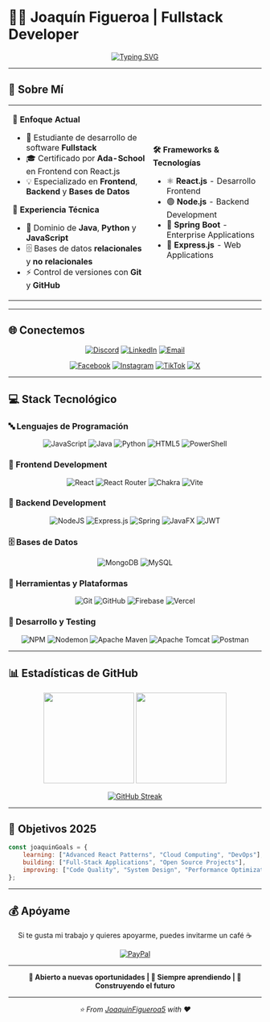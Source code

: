 # 👨‍💻 Joaquín Figueroa | Fullstack Developer

<div align="center">
  
[![Typing SVG](https://readme-typing-svg.herokuapp.com?font=Fira+Code&pause=1000&color=36BCF7&width=435&lines=Fullstack+Developer;Frontend+%26+Backend+Expert;React+%26+Node.js+Developer;Always+Learning+New+Technologies)](https://git.io/typing-svg)

</div>

---

## 🚀 Sobre Mí

<table>
<tr>
<td>

**🎯 Enfoque Actual**
- 🔭 Estudiante de desarrollo de software **Fullstack**
- 🎓 Certificado por **Ada-School** en Frontend con React.js
- 💡 Especializado en **Frontend**, **Backend** y **Bases de Datos**

**💼 Experiencia Técnica**
- 🤝 Dominio de **Java**, **Python** y **JavaScript**
- 🗄️ Bases de datos **relacionales** y **no relacionales**
- ⚡ Control de versiones con **Git** y **GitHub**

</td>
<td>

**🛠️ Frameworks & Tecnologías**
- ⚛️ **React.js** - Desarrollo Frontend
- 🟢 **Node.js** - Backend Development
- 🍃 **Spring Boot** - Enterprise Applications
- 🔧 **Express.js** - Web Applications

</td>
</tr>
</table>

---

## 🌐 Conectemos

<div align="center">

[![Discord](https://img.shields.io/badge/Discord-%237289DA.svg?style=for-the-badge&logo=discord&logoColor=white)](https://discord.gg/r69A8rZP)
[![LinkedIn](https://img.shields.io/badge/LinkedIn-%230077B5.svg?style=for-the-badge&logo=linkedin&logoColor=white)](https://linkedin.com/in/joaquin-figueroa-284292346)
[![Email](https://img.shields.io/badge/Email-D14836?style=for-the-badge&logo=gmail&logoColor=white)](mailto:figueroaalvarez594@gmail.com)

[![Facebook](https://img.shields.io/badge/Facebook-%231877F2.svg?style=for-the-badge&logo=Facebook&logoColor=white)](https://facebook.com/joaquin.figueroa.125)
[![Instagram](https://img.shields.io/badge/Instagram-%23E4405F.svg?style=for-the-badge&logo=Instagram&logoColor=white)](https://instagram.com/jk.i.fg)
[![TikTok](https://img.shields.io/badge/TikTok-%23000000.svg?style=for-the-badge&logo=TikTok&logoColor=white)](https://tiktok.com/@joaki___)
[![X](https://img.shields.io/badge/X-black.svg?style=for-the-badge&logo=X&logoColor=white)](https://x.com/@JoFLeF)

</div>

---

## 💻 Stack Tecnológico

### 🔤 Lenguajes de Programación
<div align="center">

![JavaScript](https://img.shields.io/badge/javascript-%23323330.svg?style=for-the-badge&logo=javascript&logoColor=%23F7DF1E)
![Java](https://img.shields.io/badge/java-%23ED8B00.svg?style=for-the-badge&logo=openjdk&logoColor=white)
![Python](https://img.shields.io/badge/python-3670A0?style=for-the-badge&logo=python&logoColor=ffdd54)
![HTML5](https://img.shields.io/badge/html5-%23E34F26.svg?style=for-the-badge&logo=html5&logoColor=white)
![PowerShell](https://img.shields.io/badge/PowerShell-%235391FE.svg?style=for-the-badge&logo=powershell&logoColor=white)

</div>

### 🎨 Frontend Development
<div align="center">

![React](https://img.shields.io/badge/react-%2320232a.svg?style=for-the-badge&logo=react&logoColor=%2361DAFB)
![React Router](https://img.shields.io/badge/React_Router-CA4245?style=for-the-badge&logo=react-router&logoColor=white)
![Chakra](https://img.shields.io/badge/chakra-%234ED1C5.svg?style=for-the-badge&logo=chakraui&logoColor=white)
![Vite](https://img.shields.io/badge/vite-%23646CFF.svg?style=for-the-badge&logo=vite&logoColor=white)

</div>

### 🔧 Backend Development
<div align="center">

![NodeJS](https://img.shields.io/badge/node.js-6DA55F?style=for-the-badge&logo=node.js&logoColor=white)
![Express.js](https://img.shields.io/badge/express.js-%23404d59.svg?style=for-the-badge&logo=express&logoColor=%2361DAFB)
![Spring](https://img.shields.io/badge/spring-%236DB33F.svg?style=for-the-badge&logo=spring&logoColor=white)
![JavaFX](https://img.shields.io/badge/javafx-%23FF0000.svg?style=for-the-badge&logo=javafx&logoColor=white)
![JWT](https://img.shields.io/badge/JWT-black?style=for-the-badge&logo=JSON%20web%20tokens)

</div>

### 🗄️ Bases de Datos
<div align="center">

![MongoDB](https://img.shields.io/badge/MongoDB-%234ea94b.svg?style=for-the-badge&logo=mongodb&logoColor=white)
![MySQL](https://img.shields.io/badge/mysql-4479A1.svg?style=for-the-badge&logo=mysql&logoColor=white)

</div>

### 🚀 Herramientas y Plataformas
<div align="center">

![Git](https://img.shields.io/badge/git-%23F05033.svg?style=for-the-badge&logo=git&logoColor=white)
![GitHub](https://img.shields.io/badge/github-%23121011.svg?style=for-the-badge&logo=github&logoColor=white)
![Firebase](https://img.shields.io/badge/firebase-%23039BE5.svg?style=for-the-badge&logo=firebase)
![Vercel](https://img.shields.io/badge/vercel-%23000000.svg?style=for-the-badge&logo=vercel&logoColor=white)

</div>

### 🔨 Desarrollo y Testing
<div align="center">

![NPM](https://img.shields.io/badge/NPM-%23CB3837.svg?style=for-the-badge&logo=npm&logoColor=white)
![Nodemon](https://img.shields.io/badge/NODEMON-%23323330.svg?style=for-the-badge&logo=nodemon&logoColor=%BBDEAD)
![Apache Maven](https://img.shields.io/badge/Apache%20Maven-C71A36?style=for-the-badge&logo=Apache%20Maven&logoColor=white)
![Apache Tomcat](https://img.shields.io/badge/apache%20tomcat-%23F8DC75.svg?style=for-the-badge&logo=apache-tomcat&logoColor=black)
![Postman](https://img.shields.io/badge/Postman-FF6C37?style=for-the-badge&logo=postman&logoColor=white)

</div>

---

## 📊 Estadísticas de GitHub

<div align="center">
  
<img height="180em" src="https://github-readme-stats.vercel.app/api?username=JoaquinFigueroa5&theme=dark&hide_border=false&include_all_commits=false&count_private=false"/>
<img height="180em" src="https://github-readme-stats.vercel.app/api/top-langs/?username=JoaquinFigueroa5&theme=dark&hide_border=false&include_all_commits=false&count_private=false&layout=compact"/>

</div>

<div align="center">
  
[![GitHub Streak](https://nirzak-streak-stats.vercel.app/?user=JoaquinFigueroa5&theme=dark&hide_border=false)](https://git.io/streak-stats)

</div>

---

## 🎯 Objetivos 2025

```javascript
const joaquinGoals = {
    learning: ["Advanced React Patterns", "Cloud Computing", "DevOps"],
    building: ["Full-Stack Applications", "Open Source Projects"],
    improving: ["Code Quality", "System Design", "Performance Optimization"]
};
```

---

## 💰 Apóyame

<div align="center">

Si te gusta mi trabajo y quieres apoyarme, puedes invitarme un café ☕

[![PayPal](https://img.shields.io/badge/PayPal-00457C?style=for-the-badge&logo=paypal&logoColor=white)](https://paypal.me/joflef)

</div>

---

<div align="center">

**💼 Abierto a nuevas oportunidades | 🌟 Siempre aprendiendo | 🚀 Construyendo el futuro**

</div>

---

<div align="center">
  <i>⭐ From <a href="https://github.com/JoaquinFigueroa5">JoaquinFigueroa5</a> with ❤️</i>
</div>
